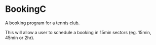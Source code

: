 BookingC
========

A booking program for a tennis club.

This will allow a user to schedule a booking in 15min sectors (eg. 15min, 45min or 2hr).
